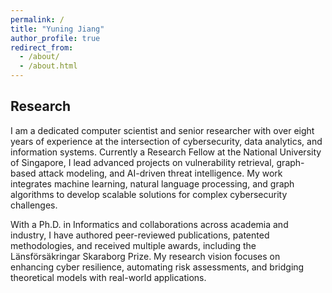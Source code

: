 ```yaml
---
permalink: /
title: "Yuning Jiang"
author_profile: true
redirect_from: 
  - /about/
  - /about.html
---
```


Research
---

I am a dedicated computer scientist and senior researcher with over eight years of experience at the intersection of cybersecurity, data analytics, and information systems. Currently a Research Fellow at the National University of Singapore, I lead advanced projects on vulnerability retrieval, graph-based attack modeling, and AI-driven threat intelligence. My work integrates machine learning, natural language processing, and graph algorithms to develop scalable solutions for complex cybersecurity challenges.

With a Ph.D. in Informatics and collaborations across academia and industry, I have authored peer-reviewed publications, patented methodologies, and received multiple awards, including the Länsförsäkringar Skaraborg Prize. My research vision focuses on enhancing cyber resilience, automating risk assessments, and bridging theoretical models with real-world applications. 
